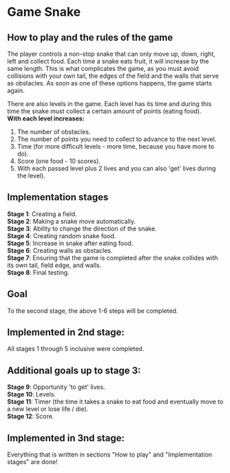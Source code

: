 # Game Snake
## How to play and the rules of the game
The player controls a non-stop snake that can only move up, down, right, left and collect food. Each time a snake eats fruit, it will increase by the same length. This is what complicates the game, as you must avoid collisions with your own tail, the edges of the field and the walls that serve as obstacles. As soon as one of these options happens, the game starts again.

There are also levels in the game. Each level has its time and during this time the snake must collect a certain amount of points (eating food).  <br />
**With each level increases:**
1. The number of obstacles.
2. The number of points you need to collect to advance to the next level.
3. Time (for more difficult levels - more time, because you have more to do).
4. Score (one food - 10 scores).
5. With each passed level plus 2 lives and you can also 'get' lives during the level).
## Implementation stages
**Stage 1**: Creating a field.  <br />
**Stage 2**: Making a snake move automatically. <br />
**Stage 3**: Ability to change the direction of the snake. <br />
**Stage 4**: Creating random snake food. <br />
**Stage 5**: Increase in snake after eating food. <br />
**Stage 6**: Creating walls as obstacles. <br />
**Stage 7**: Ensuring that the game is completed after the snake collides with its own tail, field edge, and walls. <br />
**Stage 8**: Final testing. <br />
## Goal
To the second stage, the above 1-6 steps will be completed.
## Implemented in 2nd stage: 
All stages 1 through 5 inclusive were completed.
## Additional goals up to stage 3:
**Stage 9**: Opportunity 'to get' lives. <br />
**Stage 10**: Levels. <br />
**Stage 11**: Timer (the time it takes a snake to eat food and eventually move to a new level or lose life / die). <br />
**Stage 12**: Score.
## Implemented in 3nd stage:
Everything that is written in sections "How to play" and "Implementation stages" are done!
